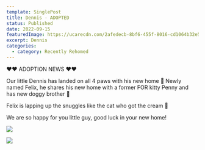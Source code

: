 ```yaml
---
template: SinglePost
title: Dennis - ADOPTED
status: Published
date: 2022-09-15
featuredImage: https://ucarecdn.com/2afedecb-8bf6-455f-8016-cd1064b32e54/
excerpt: Dennis
categories:
  - category: Recently Rehomed
---
```

❤️❤️ ADOPTION NEWS ❤️❤️


Our little Dennis has landed on all 4 paws with his new home 🏡
Newly named Felix, he shares his new home with a former FOR kitty Penny and has new doggy brother 🐾 


Felix is lapping up the snuggles like the cat who got the cream 🥛


We are so happy for you little guy, good luck in your new home!

![](https://ucarecdn.com/cb18fa38-acfe-43a6-b467-887bb875fd51/)

![](https://ucarecdn.com/0cf62e6a-89bd-4688-a6f6-5b73dab8b091/)